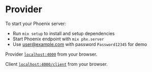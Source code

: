 # Provider

To start your Phoenix server:

  * Run `mix setup` to install and setup dependencies
  * Start Phoenix endpoint with `mix phx.server`
  * Use user@example.com with password `Password12345` for demo

Provider [`localhost:4000`](http://localhost:4000) from your browser.

Client [`localhost:4000/client`](http://localhost:4000/client) from your browser.
